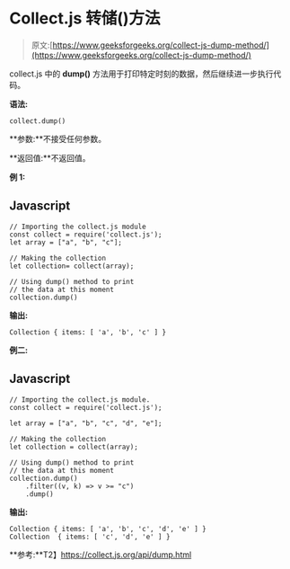 # Collect.js 转储()方法

> 原文:[https://www.geeksforgeeks.org/collect-js-dump-method/](https://www.geeksforgeeks.org/collect-js-dump-method/)

collect.js 中的 **dump()** 方法用于打印特定时刻的数据，然后继续进一步执行代码。

**语法:**

```
collect.dump()
```

**参数:**不接受任何参数。

**返回值:**不返回值。

**例 1:**

## Javascript

```
// Importing the collect.js module
const collect = require('collect.js'); 
let array = ["a", "b", "c"];

// Making the collection
let collection= collect(array);

// Using dump() method to print
// the data at this moment
collection.dump()
```

**输出:**

```
Collection { items: [ 'a', 'b', 'c' ] }
```

**例二:**

## Javascript

```
// Importing the collect.js module.
const collect = require('collect.js');

let array = ["a", "b", "c", "d", "e"];

// Making the collection
let collection = collect(array);

// Using dump() method to print
// the data at this moment
collection.dump()
    .filter((v, k) => v >= "c")
    .dump()
```

**输出:**

```
Collection { items: [ 'a', 'b', 'c', 'd', 'e' ] }
Collection  { items: [ 'c', 'd', 'e' ] }
```

**参考:**T2】https://collect.js.org/api/dump.html